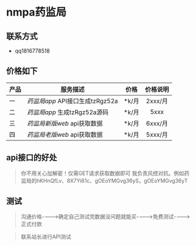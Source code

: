# nmpa药监局


## 联系方式
- qq1816778518

## 价格如下

| 产品 | 服务描述                      | 价格           | 价格说明           |
| -----| ------------------------- |:-------------:|:-------------:| 
| 一 | *药监局app* API接口生成tzRgz52a | *k/月 | 2xxx/月|
| 二 | *药监局app* 生成tzRgz52a源码  | *k/月 | 5xxx|
| 三 | *药监局新版web* api获取数据      | *k/月   |   6xxx/月|
| 四 | *药监局老版web* api获取数据 | *k/月   |   5xxx/月|


## api接口的好处
> 你不用关心加解密！仅需GET请求获取数据即可
> 我负责风控对抗。例如药监局的hKHnQfLv、8X7Yi61c、gOEoYMGvg36yS，gOEoYMGvg36yT

## 测试
>沟通价格---->确定自己测试完数据没问题就能买---->免费测试---->正式付款

>联系站长进行API测试
